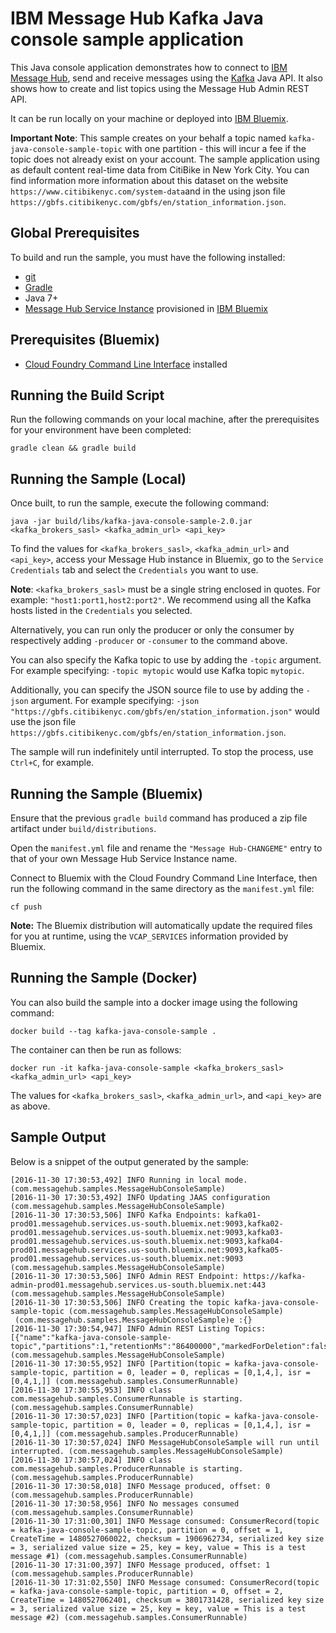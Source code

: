 # IBM Message Hub Kafka Java console sample application
This Java console application demonstrates how to connect to [IBM Message Hub](https://console.ng.bluemix.net/docs/services/MessageHub/index.html), send and receive messages using the [Kafka](https://kafka.apache.org) Java API. It also shows how to create and list topics using the Message Hub Admin REST API.

It can be run locally on your machine or deployed into [IBM Bluemix](https://console.ng.bluemix.net/).

__Important Note__: This sample creates on your behalf a topic named `kafka-java-console-sample-topic` with one partition - this will incur a fee if the topic does not already exist on your account. The sample application using as default content real-time data from CitiBike in New York City. You can find information more information about this dataset on the website `https://www.citibikenyc.com/system-data`and in the using json file `https://gbfs.citibikenyc.com/gbfs/en/station_information.json`. 

## Global Prerequisites
To build and run the sample, you must have the following installed:
* [git](https://git-scm.com/)
* [Gradle](https://gradle.org/)
* Java 7+
* [Message Hub Service Instance](https://console.ng.bluemix.net/catalog/services/message-hub/) provisioned in [IBM Bluemix](https://console.ng.bluemix.net/)

## Prerequisites (Bluemix)
* [Cloud Foundry Command Line Interface](https://github.com/cloudfoundry/cli/releases) installed

## Running the Build Script
Run the following commands on your local machine, after the prerequisites for your environment have been completed:
```shell
gradle clean && gradle build
 ```

## Running the Sample (Local)
Once built, to run the sample, execute the following command:
```shell
java -jar build/libs/kafka-java-console-sample-2.0.jar <kafka_brokers_sasl> <kafka_admin_url> <api_key>
```

To find the values for `<kafka_brokers_sasl>`, `<kafka_admin_url>` and `<api_key>`, access your Message Hub instance in Bluemix, go to the `Service Credentials` tab and select the `Credentials` you want to use.

__Note__: `<kafka_brokers_sasl>` must be a single string enclosed in quotes. For example: `"host1:port1,host2:port2"`. We recommend using all the Kafka hosts listed in the `Credentials` you selected.

Alternatively, you can run only the producer or only the consumer by respectively adding `-producer` or `-consumer`  to the command above.

You can also specify the Kafka topic to use by adding the `-topic` argument. For
example specifying: `-topic mytopic` would use Kafka topic `mytopic`.

Additionally, you can specify the JSON source file to use by adding the `-json` argument. For
example specifying: `-json "https://gbfs.citibikenyc.com/gbfs/en/station_information.json"` would use the json file `https://gbfs.citibikenyc.com/gbfs/en/station_information.json`.

The sample will run indefinitely until interrupted. To stop the process, use `Ctrl+C`, for example.

## Running the Sample (Bluemix)
Ensure that the previous `gradle build` command has produced a zip file artifact under `build/distributions`.

Open the `manifest.yml` file and rename the `"Message Hub-CHANGEME"` entry to that of your own
Message Hub Service Instance name.

Connect to Bluemix with the Cloud Foundry Command Line Interface, then run the following command in
the same directory as the `manifest.yml` file:
```shell
cf push
```

__Note:__ The Bluemix distribution will automatically update the required files for you at runtime,
using the `VCAP_SERVICES` information provided by Bluemix.

## Running the Sample (Docker)
You can also build the sample into a docker image using the following command:
```shell
docker build --tag kafka-java-console-sample .
```

The container can then be run as follows:
```shell
docker run -it kafka-java-console-sample <kafka_brokers_sasl> <kafka_admin_url> <api_key>
```

The values for `<kafka_brokers_sasl>`, `<kafka_admin_url>`, and `<api_key>` are
as above.

## Sample Output
Below is a snippet of the output generated by the sample:

```
[2016-11-30 17:30:53,492] INFO Running in local mode. (com.messagehub.samples.MessageHubConsoleSample)
[2016-11-30 17:30:53,492] INFO Updating JAAS configuration (com.messagehub.samples.MessageHubConsoleSample)
[2016-11-30 17:30:53,506] INFO Kafka Endpoints: kafka01-prod01.messagehub.services.us-south.bluemix.net:9093,kafka02-prod01.messagehub.services.us-south.bluemix.net:9093,kafka03-prod01.messagehub.services.us-south.bluemix.net:9093,kafka04-prod01.messagehub.services.us-south.bluemix.net:9093,kafka05-prod01.messagehub.services.us-south.bluemix.net:9093 (com.messagehub.samples.MessageHubConsoleSample)
[2016-11-30 17:30:53,506] INFO Admin REST Endpoint: https://kafka-admin-prod01.messagehub.services.us-south.bluemix.net:443 (com.messagehub.samples.MessageHubConsoleSample)
[2016-11-30 17:30:53,506] INFO Creating the topic kafka-java-console-sample-topic (com.messagehub.samples.MessageHubConsoleSample)
 (com.messagehub.samples.MessageHubConsoleSample)e :{}
[2016-11-30 17:30:54,947] INFO Admin REST Listing Topics: [{"name":"kafka-java-console-sample-topic","partitions":1,"retentionMs":"86400000","markedForDeletion":false}] (com.messagehub.samples.MessageHubConsoleSample)
[2016-11-30 17:30:55,952] INFO [Partition(topic = kafka-java-console-sample-topic, partition = 0, leader = 0, replicas = [0,1,4,], isr = [0,4,1,]] (com.messagehub.samples.ConsumerRunnable)
[2016-11-30 17:30:55,953] INFO class com.messagehub.samples.ConsumerRunnable is starting. (com.messagehub.samples.ConsumerRunnable)
[2016-11-30 17:30:57,023] INFO [Partition(topic = kafka-java-console-sample-topic, partition = 0, leader = 0, replicas = [0,1,4,], isr = [0,4,1,]] (com.messagehub.samples.ProducerRunnable)
[2016-11-30 17:30:57,024] INFO MessageHubConsoleSample will run until interrupted. (com.messagehub.samples.MessageHubConsoleSample)
[2016-11-30 17:30:57,024] INFO class com.messagehub.samples.ProducerRunnable is starting. (com.messagehub.samples.ProducerRunnable)
[2016-11-30 17:30:58,018] INFO Message produced, offset: 0 (com.messagehub.samples.ProducerRunnable)
[2016-11-30 17:30:58,956] INFO No messages consumed (com.messagehub.samples.ConsumerRunnable)
[2016-11-30 17:31:00,301] INFO Message consumed: ConsumerRecord(topic = kafka-java-console-sample-topic, partition = 0, offset = 1, CreateTime = 1480527060022, checksum = 1906962734, serialized key size = 3, serialized value size = 25, key = key, value = This is a test message #1) (com.messagehub.samples.ConsumerRunnable)
[2016-11-30 17:31:00,397] INFO Message produced, offset: 1 (com.messagehub.samples.ProducerRunnable)
[2016-11-30 17:31:02,550] INFO Message consumed: ConsumerRecord(topic = kafka-java-console-sample-topic, partition = 0, offset = 2, CreateTime = 1480527062401, checksum = 3801731428, serialized key size = 3, serialized value size = 25, key = key, value = This is a test message #2) (com.messagehub.samples.ConsumerRunnable)
```
